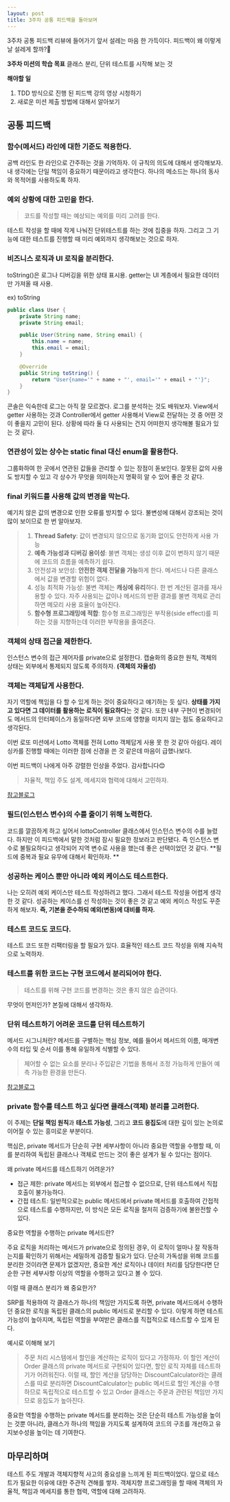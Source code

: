 ```yaml
---
layout: post
title: 3주차 공통 피드백을 돌아보며
---
```

3주차 공통 피드백 리뷰에 들어가기 앞서 설레는 마음 한 가득이다.
피드백이 왜 이렇게 날 설레게 할까?🤭

**3주차 미션의 학습 목표**
클래스 분리, 단위 테스트를 시작해 보는 것

**해야할 일**
1. TDD 방식으로 진행 된 피드백 강의 영상 시청하기
2. 새로운 미션 제출 방법에 대해서 알아보기

## 공통 피드백

### 함수(메서드) 라인에 대한 기준도 적용한다.

공백 라인도 한 라인으로 간주하는 것을 기억하자.
이 규칙의 의도에 대해서 생각해보자.
내 생각에는 단일 책임이 중요하기 때문이라고 생각한다.
하나의 메소드는 하나의 동사와 목적어를 사용하도록 하자.

### 예외 상황에 대한 고민을 한다.

>코드를 작성할 때는 예상되는 예외를 미리 고려를 한다.

테스트 작성을 할 때에 작게 나눠진 단위테스트를 하는 것에 집중을 하자.
그리고 그 기능에 대한 테스트를 진행할 때 미리 예외까지 생각해보는 것으로 하자.

### 비즈니스 로직과 UI 로직을 분리한다.

toString()은 로그나 디버깅을 위한 상태 표시용.
getter는 UI 계층에서 필요한 데이터만 가져올 때 사용.

ex) toString

```java
public class User {
    private String name;
    private String email;

    public User(String name, String email) {
        this.name = name;
        this.email = email;
    }

    @Override
    public String toString() {
        return "User{name='" + name + "', email='" + email + "'}";
    }
}
```

콘솔은 익숙한데 로그는 아직 잘 모르겠다.
로그를 분석하는 것도 배워보자.
View에서 getter 사용하는 것과 Controller에서 getter 사용해서 View로 전달하는 것 중 어떤 것이 좋을지 고민이 된다.
상황에 따라 둘 다 사용되는 건지 어떠한지 생각해볼 필요가 있는 것 같다.

### 연관성이 있는 상수는 static final 대신 enum을 활용한다.

그룹화하여 한 곳에서 연관된 값들을 관리할 수 있는 장점이 돋보인다.
잘못된 값의 사용도 방지할 수 있고 각 상수가 무엇을 의미하는지 명확히 알 수 있어 좋은 것 같다.

### final 키워드를 사용해 값의 변경을 막는다.

예기치 않은 값의 변경으로 인한 오류를 방지할 수 있다.
불변성에 대해서 강조되는 것이 많이 보이므로 한 번 알아보자.

>1. **Thread Safety**: 값이 변경되지 않으므로 동기화 없이도 안전하게 사용 가능
>2. **예측 가능성과 디버깅 용이성**: 불변 객체는 생성 이후 값이 변하지 않기 때문에 코드의 흐름을 예측하기 쉽다.
>3. 안전성과 보안성: **안전한 객체 전달을 가능**하게 한다. 메서드나 다른 클래스에서 값을 변경할 위험이 없다.
>4. 성능 최적화 가능성: 불변 객체는 **캐싱에 유리**하다. 한 번 계산된 결과를 재사용할 수 있다. 자주 사용되는 값이나 메서드의 반환 결과를 불변 객체로 관리하면 메모리 사용 효율이 높아진다.
>5. **함수형 프로그래밍에 적합**: 함수형 프로그래밍은 부작용(side effect)를 피하는 것을 지향하는데 이러한 부작용을 줄여준다. 

### 객체의 상태 접근을 제한한다.

인스턴스 변수의 접근 제어자를 private으로 설정한다.
캡슐화의 중요한 원칙, 객체의 상태는 외부에서 통제되지 않도록 주의하자. **(객체의 자율성)**

### 객체는 객체답게 사용한다.

자기 역할에 책임을 다 할 수 있게 하는 것이 중요하다고 얘기하는 듯 싶다.
**상태를 가지고 있다면 그 데이터를 활용하는 로직이 필요하다**는 것 같다.
또한 내부 구현이 변경되어도 메서드의 인터페이스가 동일하다면 외부 코드에 영향을 미치지 않는 점도 중요하다고 생각된다.

이번 로또 미션에서 Lotto 객체를 전혀 Lotto 객체답게 사용 못 한 것 같아 아쉽다.
레이싱카를 진행할 때에는 이러한 점에 신경을 쓴 것 같은데 마음이 급했나보다.

이번 피드백이 나에게 아주 강렬한 인상을 주었다. 감사합니다😊 

>자율적, 책임 주도 설계, 메세지와 협력에 대해서 고민하자.

[참고블로그](https://tecoble.techcourse.co.kr/post/2020-04-28-ask-instead-of-getter/)

### 필드(인스턴스 변수)의 수를 줄이기 위해 노력한다.

코드를 깔끔하게 하고 싶어서 lottoController 클래스에서 인스턴스 변수의 수를 늘렸다.
하지만 이 피드백에서 말한 것처럼 잠시 필요한 정보라고 판단됐다.
즉 인스턴스 변수로 불필요하다고 생각되어 지역 변수로 사용을 했는데 좋은 선택이었던 것 같다.
**필드에 중복과 필요 유무에 대해서 확인하자. **

### 성공하는 케이스 뿐만 아니라 예외 케이스도 테스트한다.

나는 오히려 예외 케이스만 테스트 작성하려고 했다.
그래서 테스트 작성을 어렵게 생각한 것 같다.
성공하는 케이스를 선 작성하는 것이 좋은 것 같고 예외 케이스 작성도 꾸준하게 해보자.
**즉, 기본을 준수하되 예외(변동)에 대비를 하자.**

### 테스트 코드도 코드다.

테스트 코드 또한 리팩터링을 할 필요가 있다.
효율적인 테스트 코드 작성을 위해 지속적으로 노력하자.

### 테스트를 위한 코드는 구현 코드에서 분리되어야 한다.

>테스트를 위해 구현 코드를 변경하는 것은 좋지 않은 습관이다.

무엇이 먼저인가? 본질에 대해서 생각하자.

### 단위 테스트하기 어려운 코드를 단위 테스트하기

메서드 시그니처란?
메서드를 구별하는 핵심 정보, 예를 들어서 메서드의 이름, 매개변수의 타입 및 순서
이를 통해 유일하게 식별할 수 있다.

>제어할 수 없는 요소를 분리나 주입같은 기법을 통해서 조정 가능하게 만들어 예측 가능한 환경을 만든다.

[참고블로그](https://tecoble.techcourse.co.kr/post/2020-05-07-appropriate_method_for_test_by_parameter/)

### private 함수를 테스트 하고 싶다면 클래스(객체) 분리를 고려한다.

이 주제는 **단일 책임 원칙**과 **테스트 가능성**, 그리고 **코드 응집도**에 대한 깊이 있는 논의로 이어질 수 있는 흥미로운 부분이다. 

핵심은, private 메서드가 단순히 구현 세부사항이 아니라 중요한 역할을 수행할 때, 이를 분리하여 독립된 클래스나 객체로 만드는 것이 좋은 설계가 될 수 있다는 점이다.

왜 private 메서드를 테스트하기 어려운가?

- 접근 제한: private 메서드는 외부에서 접근할 수 없으므로, 단위 테스트에서 직접 호출이 불가능하다.
- 간접 테스트: 일반적으로는 public 메서드에서 private 메서드를 호출하여 간접적으로 테스트를 수행하지만, 이 방식은 모든 로직을 철저히 검증하기에 불완전할 수 있다.

중요한 역할을 수행하는 private 메서드란?

주요 로직을 처리하는 메서드가 private으로 정의된 경우, 이 로직이 얼마나 잘 작동하는지를 확인하기 위해서는 세밀하게 검증할 필요가 있다.
단순히 가독성을 위해 코드를 분리한 것이라면 문제가 없겠지만, 중요한 계산 로직이나 데이터 처리를 담당한다면 단순한 구현 세부사항 이상의 역할을 수행하고 있다고 볼 수 있다.

이럴 때 클래스 분리가 왜 중요한가?

SRP를 적용하여 각 클래스가 하나의 책임만 가지도록 하면, private 메서드에서 수행하던 중요한 로직을 독립된 클래스의 public 메서드로 분리할 수 있다.
이렇게 하면 테스트 가능성이 높아지며, 독립된 역할을 부여받은 클래스를 직접적으로 테스트할 수 있게 된다.

예시로 이해해 보기
>주문 처리 시스템에서 할인을 계산하는 로직이 있다고 가정하자. 
이 할인 계산이 Order 클래스의 private 메서드로 구현되어 있다면, 할인 로직 자체를 테스트하기가 어려워진다. 
이럴 때, 할인 계산을 담당하는 DiscountCalculator라는 클래스를 따로 분리하면 DiscountCalculator는 public 메서드로 할인 계산을 수행하므로 독립적으로 테스트할 수 있고 Order 클래스는 주문과 관련된 책임만 가지므로 응집도가 높아진다.

중요한 역할을 수행하는 private 메서드를 분리하는 것은 단순히 테스트 가능성을 높이는 것뿐 아니라, 클래스가 하나의 책임을 가지도록 설계하여 코드의 구조를 개선하고 유지보수성을 높이는 데 기여한다.


## 마무리하며

테스트 주도 개발과 객체지향적 사고의 중요성을 느끼게 된 피드백이었다.
앞으로 테스트가 필요한 이유에 대한 주관적 견해를 쌓자.
객체지향 프로그래밍을 할 때에 객체의 자율적, 책임과 메세지를 통한 협력, 역할에 대해 고려하자.







